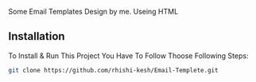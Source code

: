 <p>Some Email Templates Design by me. Useing HTML</p>

## Installation

To Install & Run This Project You Have To Follow Thoose Following Steps:

```sh
git clone https://github.com/rhishi-kesh/Email-Templete.git
```
